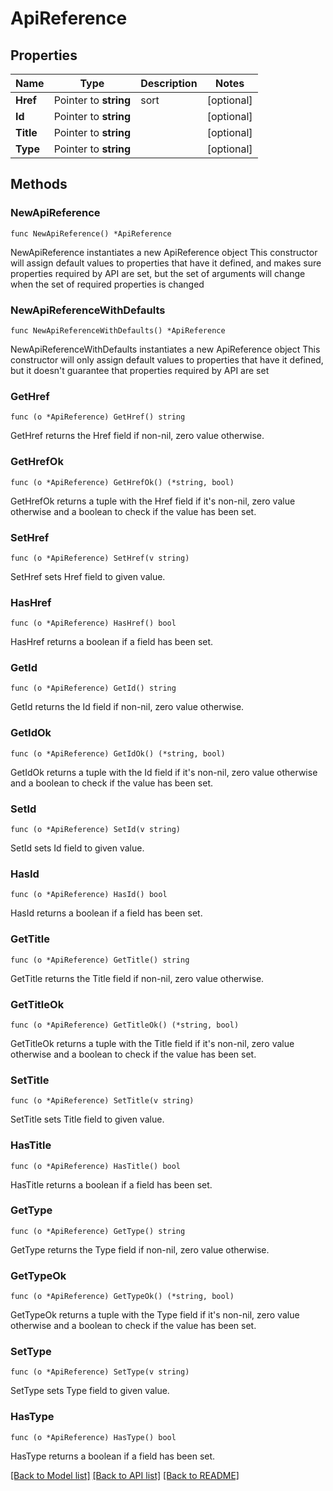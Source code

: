 # ApiReference

## Properties

Name | Type | Description | Notes
------------ | ------------- | ------------- | -------------
**Href** | Pointer to **string** | sort | [optional] 
**Id** | Pointer to **string** |  | [optional] 
**Title** | Pointer to **string** |  | [optional] 
**Type** | Pointer to **string** |  | [optional] 

## Methods

### NewApiReference

`func NewApiReference() *ApiReference`

NewApiReference instantiates a new ApiReference object
This constructor will assign default values to properties that have it defined,
and makes sure properties required by API are set, but the set of arguments
will change when the set of required properties is changed

### NewApiReferenceWithDefaults

`func NewApiReferenceWithDefaults() *ApiReference`

NewApiReferenceWithDefaults instantiates a new ApiReference object
This constructor will only assign default values to properties that have it defined,
but it doesn't guarantee that properties required by API are set

### GetHref

`func (o *ApiReference) GetHref() string`

GetHref returns the Href field if non-nil, zero value otherwise.

### GetHrefOk

`func (o *ApiReference) GetHrefOk() (*string, bool)`

GetHrefOk returns a tuple with the Href field if it's non-nil, zero value otherwise
and a boolean to check if the value has been set.

### SetHref

`func (o *ApiReference) SetHref(v string)`

SetHref sets Href field to given value.

### HasHref

`func (o *ApiReference) HasHref() bool`

HasHref returns a boolean if a field has been set.

### GetId

`func (o *ApiReference) GetId() string`

GetId returns the Id field if non-nil, zero value otherwise.

### GetIdOk

`func (o *ApiReference) GetIdOk() (*string, bool)`

GetIdOk returns a tuple with the Id field if it's non-nil, zero value otherwise
and a boolean to check if the value has been set.

### SetId

`func (o *ApiReference) SetId(v string)`

SetId sets Id field to given value.

### HasId

`func (o *ApiReference) HasId() bool`

HasId returns a boolean if a field has been set.

### GetTitle

`func (o *ApiReference) GetTitle() string`

GetTitle returns the Title field if non-nil, zero value otherwise.

### GetTitleOk

`func (o *ApiReference) GetTitleOk() (*string, bool)`

GetTitleOk returns a tuple with the Title field if it's non-nil, zero value otherwise
and a boolean to check if the value has been set.

### SetTitle

`func (o *ApiReference) SetTitle(v string)`

SetTitle sets Title field to given value.

### HasTitle

`func (o *ApiReference) HasTitle() bool`

HasTitle returns a boolean if a field has been set.

### GetType

`func (o *ApiReference) GetType() string`

GetType returns the Type field if non-nil, zero value otherwise.

### GetTypeOk

`func (o *ApiReference) GetTypeOk() (*string, bool)`

GetTypeOk returns a tuple with the Type field if it's non-nil, zero value otherwise
and a boolean to check if the value has been set.

### SetType

`func (o *ApiReference) SetType(v string)`

SetType sets Type field to given value.

### HasType

`func (o *ApiReference) HasType() bool`

HasType returns a boolean if a field has been set.


[[Back to Model list]](../README.md#documentation-for-models) [[Back to API list]](../README.md#documentation-for-api-endpoints) [[Back to README]](../README.md)


